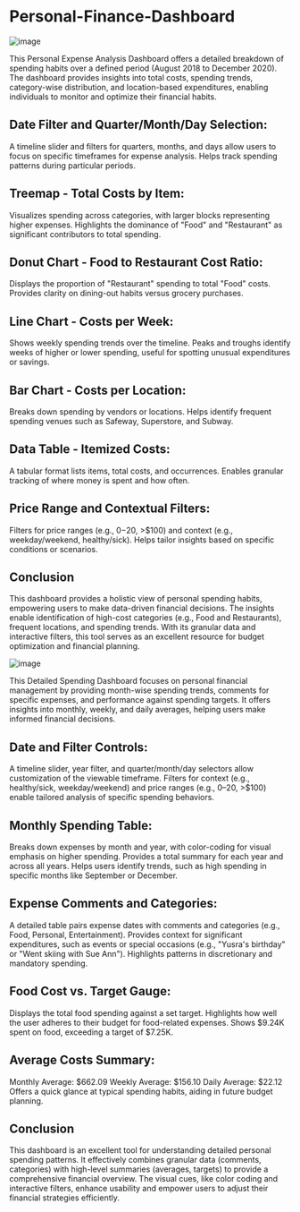 # Personal-Finance-Dashboard
![image](https://github.com/user-attachments/assets/fa994a06-fe66-4eb0-93fd-cee2e014ac39)

This Personal Expense Analysis Dashboard offers a detailed breakdown of spending habits over a defined period (August 2018 to December 2020). The dashboard provides insights into total costs, spending trends, category-wise distribution, and location-based expenditures, enabling individuals to monitor and optimize their financial habits.

## Date Filter and Quarter/Month/Day Selection:
A timeline slider and filters for quarters, months, and days allow users to focus on specific timeframes for expense analysis.
Helps track spending patterns during particular periods.

## Treemap - Total Costs by Item:
Visualizes spending across categories, with larger blocks representing higher expenses.
Highlights the dominance of "Food" and "Restaurant" as significant contributors to total spending.

## Donut Chart - Food to Restaurant Cost Ratio:
Displays the proportion of "Restaurant" spending to total "Food" costs.
Provides clarity on dining-out habits versus grocery purchases.

## Line Chart - Costs per Week:
Shows weekly spending trends over the timeline.
Peaks and troughs identify weeks of higher or lower spending, useful for spotting unusual expenditures or savings.

## Bar Chart - Costs per Location:
Breaks down spending by vendors or locations.
Helps identify frequent spending venues such as Safeway, Superstore, and Subway.

## Data Table - Itemized Costs:
A tabular format lists items, total costs, and occurrences.
Enables granular tracking of where money is spent and how often.

## Price Range and Contextual Filters:
Filters for price ranges (e.g., $0-$20, >$100) and context (e.g., weekday/weekend, healthy/sick).
Helps tailor insights based on specific conditions or scenarios.

## Conclusion
This dashboard provides a holistic view of personal spending habits, empowering users to make data-driven financial decisions. The insights enable identification of high-cost categories (e.g., Food and Restaurants), frequent locations, and spending trends. With its granular data and interactive filters, this tool serves as an excellent resource for budget optimization and financial planning.

![image](https://github.com/user-attachments/assets/70e7fa60-2087-49b5-9c97-386c27040d52)

This Detailed Spending Dashboard focuses on personal financial management by providing month-wise spending trends, comments for specific expenses, and performance against spending targets. It offers insights into monthly, weekly, and daily averages, helping users make informed financial decisions.

## Date and Filter Controls:
A timeline slider, year filter, and quarter/month/day selectors allow customization of the viewable timeframe.
Filters for context (e.g., healthy/sick, weekday/weekend) and price ranges (e.g., $0–$20, >$100) enable tailored analysis of specific spending behaviors.

## Monthly Spending Table:
Breaks down expenses by month and year, with color-coding for visual emphasis on higher spending.
Provides a total summary for each year and across all years.
Helps users identify trends, such as high spending in specific months like September or December.

## Expense Comments and Categories:
A detailed table pairs expense dates with comments and categories (e.g., Food, Personal, Entertainment).
Provides context for significant expenditures, such as events or special occasions (e.g., "Yusra's birthday" or "Went skiing with Sue Ann").
Highlights patterns in discretionary and mandatory spending.

## Food Cost vs. Target Gauge:
Displays the total food spending against a set target.
Highlights how well the user adheres to their budget for food-related expenses.
Shows $9.24K spent on food, exceeding a target of $7.25K.

## Average Costs Summary:
Monthly Average: $662.09
Weekly Average: $156.10
Daily Average: $22.12
Offers a quick glance at typical spending habits, aiding in future budget planning.

## Conclusion
This dashboard is an excellent tool for understanding detailed personal spending patterns. It effectively combines granular data (comments, categories) with high-level summaries (averages, targets) to provide a comprehensive financial overview. The visual cues, like color coding and interactive filters, enhance usability and empower users to adjust their financial strategies efficiently.








